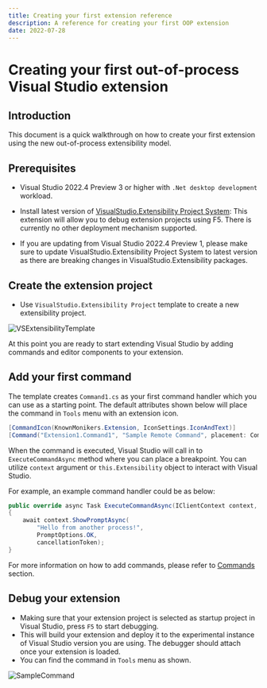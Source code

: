 ```yaml
---
title: Creating your first extension reference
description: A reference for creating your first OOP extension
date: 2022-07-28
---
```


# Creating your first out-of-process Visual Studio extension

## Introduction
This document is a quick walkthrough on how to create your first extension using the new out-of-process extensibility model.

## Prerequisites

* Visual Studio 2022.4 Preview 3 or higher with `.Net desktop development` workload.

* Install latest version of [VisualStudio.Extensibility Project System](https://marketplace.visualstudio.com/items?itemName=vsext.gladstone): This extension will allow you to debug extension projects using F5. There is currently no other deployment mechanism supported.

* If you are updating from Visual Studio 2022.4 Preview 1, please make sure to update VisualStudio.Extensibility Project System to latest version as there are breaking changes in VisualStudio.Extensibility packages.

## Create the extension project

* Use `VisualStudio.Extensibility Project` template to create a new extensibility project.

![VSExtensibilityTemplate](vsextensibility-project-template.png  "VisualStudio.Extensibility template")

At this point you are ready to start extending Visual Studio by adding commands and editor components to your extension.

## Add your first command

The template creates `Command1.cs` as your first command handler which you can use as a starting point. The default attributes shown below will place the command in `Tools` menu with an extension icon. 

```csharp
[CommandIcon(KnownMonikers.Extension, IconSettings.IconAndText)]
[Command("Extension1.Command1", "Sample Remote Command", placement: CommandPlacement.ToolsMenu)]
```

When the command is executed, Visual Studio will call in to `ExecuteCommandAsync` method where you can place a breakpoint. You can utilize `context` argument or `this.Extensibility` object to interact with Visual Studio. 

For example, an example command handler could be as below:

```csharp
public override async Task ExecuteCommandAsync(IClientContext context, CancellationToken cancellationToken)
{
	await context.ShowPromptAsync(
		"Hello from another process!", 
		PromptOptions.OK, 
		cancellationToken);
}
```

For more information on how to add commands, please refer to [Commands](../extension-guides/command/command.md) section.

## Debug your extension

* Making sure that your extension project is selected as startup project in Visual Studio, press `F5` to start debugging.
* This will build your extension and deploy it to the experimental instance of Visual Studio version you are using. The debugger should attach once your extension is loaded.
* You can find the command in `Tools` menu as shown.

![SampleCommand](extension-command.png "Sample Remote Command")

